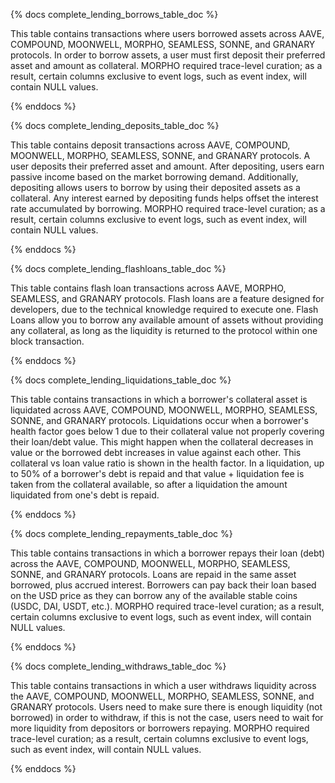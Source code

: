 {% docs complete_lending_borrows_table_doc %}

This table contains transactions where users borrowed assets across AAVE, COMPOUND, MOONWELL, MORPHO, SEAMLESS, SONNE, and GRANARY protocols. In order to borrow assets, a user must first deposit their preferred asset and amount as collateral. MORPHO required trace-level curation; as a result, certain columns exclusive to event logs, such as event index, will contain NULL values.


{% enddocs %}

{% docs complete_lending_deposits_table_doc %}

This table contains deposit transactions across AAVE, COMPOUND, MOONWELL, MORPHO, SEAMLESS, SONNE, and GRANARY protocols. A user deposits their preferred asset and amount. After depositing, users earn passive income based on the market borrowing demand. Additionally, depositing allows users to borrow by using their deposited assets as a collateral. Any interest earned by depositing funds helps offset the interest rate accumulated by borrowing. MORPHO required trace-level curation; as a result, certain columns exclusive to event logs, such as event index, will contain NULL values.

{% enddocs %}

{% docs complete_lending_flashloans_table_doc %}

This table contains flash loan transactions across AAVE, MORPHO, SEAMLESS, and GRANARY protocols. Flash loans are a feature designed for developers, due to the technical knowledge required to execute one. Flash Loans allow you to borrow any available amount of assets without providing any collateral, as long as the liquidity is returned to the protocol within one block transaction.  

{% enddocs %}

{% docs complete_lending_liquidations_table_doc %}

This table contains transactions in which a borrower's collateral asset is liquidated across AAVE, COMPOUND, MOONWELL, MORPHO, SEAMLESS, SONNE, and GRANARY protocols. Liquidations occur when a borrower's health factor goes below 1 due to their collateral value not properly covering their loan/debt value. This might happen when the collateral decreases in value or the borrowed debt increases in value against each other. This collateral vs loan value ratio is shown in the health factor. In a liquidation, up to 50% of a borrower's debt is repaid and that value + liquidation fee is taken from the collateral available, so after a liquidation the amount liquidated from one's debt is repaid. 

{% enddocs %}

{% docs complete_lending_repayments_table_doc %}

This table contains transactions in which a borrower repays their loan (debt) across the AAVE, COMPOUND, MOONWELL, MORPHO, SEAMLESS, SONNE, and GRANARY protocols.  Loans are repaid in the same asset borrowed, plus accrued interest. Borrowers can pay back their loan based on the USD price as they can borrow any of the available stable coins (USDC, DAI, USDT, etc.). MORPHO required trace-level curation; as a result, certain columns exclusive to event logs, such as event index, will contain NULL values.

{% enddocs %}

{% docs complete_lending_withdraws_table_doc %}

This table contains transactions in which a user withdraws liquidity across the AAVE, COMPOUND, MOONWELL, MORPHO, SEAMLESS, SONNE, and GRANARY protocols. Users need to make sure there is enough liquidity (not borrowed) in order to withdraw, if this is not the case, users need to wait for more liquidity from depositors or borrowers repaying. MORPHO required trace-level curation; as a result, certain columns exclusive to event logs, such as event index, will contain NULL values.

{% enddocs %}